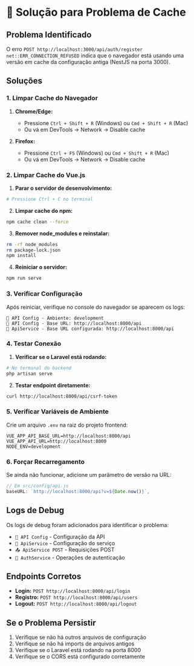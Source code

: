 # 🔧 Solução para Problema de Cache

## Problema Identificado

O erro `POST http://localhost:3000/api/auth/register net::ERR_CONNECTION_REFUSED` indica que o navegador está usando uma versão em cache da configuração antiga (NestJS na porta 3000).

## Soluções

### 1. Limpar Cache do Navegador

1. **Chrome/Edge:**
   - Pressione `Ctrl + Shift + R` (Windows) ou `Cmd + Shift + R` (Mac)
   - Ou vá em DevTools → Network → Disable cache

2. **Firefox:**
   - Pressione `Ctrl + F5` (Windows) ou `Cmd + Shift + R` (Mac)
   - Ou vá em DevTools → Network → Disable cache

### 2. Limpar Cache do Vue.js

1. **Parar o servidor de desenvolvimento:**
```bash
# Pressione Ctrl + C no terminal
```

2. **Limpar cache do npm:**
```bash
npm cache clean --force
```

3. **Remover node_modules e reinstalar:**
```bash
rm -rf node_modules
rm package-lock.json
npm install
```

4. **Reiniciar o servidor:**
```bash
npm run serve
```

### 3. Verificar Configuração

Após reiniciar, verifique no console do navegador se aparecem os logs:

```
🔧 API Config - Ambiente: development
🔧 API Config - Base URL: http://localhost:8000/api
🚀 ApiService - Base URL configurada: http://localhost:8000/api
```

### 4. Testar Conexão

1. **Verificar se o Laravel está rodando:**
```bash
# No terminal do backend
php artisan serve
```

2. **Testar endpoint diretamente:**
```bash
curl http://localhost:8000/api/csrf-token
```

### 5. Verificar Variáveis de Ambiente

Crie um arquivo `.env` na raiz do projeto frontend:

```env
VUE_APP_API_BASE_URL=http://localhost:8000/api
VUE_APP_API_URL=http://localhost:8000
NODE_ENV=development
```

### 6. Forçar Recarregamento

Se ainda não funcionar, adicione um parâmetro de versão na URL:

```javascript
// Em src/config/api.js
baseURL: `http://localhost:8000/api?v=${Date.now()}`,
```

## Logs de Debug

Os logs de debug foram adicionados para identificar o problema:

- `🔧 API Config` - Configuração da API
- `🚀 ApiService` - Configuração do serviço
- `📤 ApiService POST` - Requisições POST
- `📝 AuthService` - Operações de autenticação

## Endpoints Corretos

- **Login:** `POST http://localhost:8000/api/login`
- **Registro:** `POST http://localhost:8000/api/users`
- **Logout:** `POST http://localhost:8000/api/logout`

## Se o Problema Persistir

1. Verifique se não há outros arquivos de configuração
2. Verifique se não há imports de arquivos antigos
3. Verifique se o Laravel está rodando na porta 8000
4. Verifique se o CORS está configurado corretamente 
